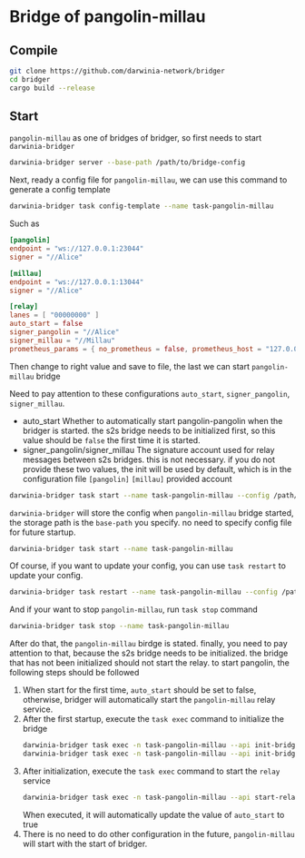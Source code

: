 Bridge of pangolin-millau
===

## Compile

```bash
git clone https://github.com/darwinia-network/bridger
cd bridger
cargo build --release
```

## Start

`pangolin-millau` as one of bridges of bridger, so first needs to start `darwinia-bridger`

```bash
darwinia-bridger server --base-path /path/to/bridge-config
```

Next, ready a config file for `pangolin-millau`, we can use this command to generate a config template

```bash
darwinia-bridger task config-template --name task-pangolin-millau
```

Such as

```toml
[pangolin]
endpoint = "ws://127.0.0.1:23044"
signer = "//Alice"

[millau]
endpoint = "ws://127.0.0.1:13044"
signer = "//Alice"

[relay]
lanes = [ "00000000" ]
auto_start = false
signer_pangolin = "//Alice"
signer_millau = "//Millau"
prometheus_params = { no_prometheus = false, prometheus_host = "127.0.0.1", prometheus_port = 9616 }
```

Then change to right value and save to file, the last we can start `pangolin-millau` bridge

Need to pay attention to these configurations `auto_start`, `signer_pangolin`, `signer_millau`.

- auto_start
  Whether to automatically start pangolin-pangolin when the bridger is started. the s2s bridge needs to be initialized first, so this value should be `false` the first time it is started.
- signer_pangolin/signer_millau
  The signature account used for relay messages between s2s bridges. this is not necessary. if you do not provide these two values, the init will be used by default, which is in the configuration file `[pangolin]` `[millau]` provided account

```bash
darwinia-bridger task start --name task-pangolin-millau --config /path/to/pangolin-millau.toml
```

`darwinia-bridger` will store the config when `pangolin-millau` bridge started, the storage path is the `base-path` you specify. no need to specify config file for future startup.

```bash
darwinia-bridger task start --name task-pangolin-millau
```

Of course, if you want to update your config, you can use `task restart` to update your config.

```bash
darwinia-bridger task restart --name task-pangolin-millau --config /path/to/pangolin-millau.toml
```

And if your want to stop `pangolin-millau`, run `task stop` command

```bash
darwinia-bridger task stop --name task-pangolin-millau
```

After do that, the `pangolin-millau` birdge is stated. finally, you need to pay attention to that,
because the s2s bridge needs to be initialized. the bridge that has not been initialized should not start the relay.
to start pangolin, the following steps should be followed

1. When start for the first time, `auto_start` should be set to false, otherwise, bridger will automatically start the `pangolin-millau` relay service.
2. After the first startup, execute the `task exec` command to initialize the bridge
   ```bash
   darwinia-bridger task exec -n task-pangolin-millau --api init-bridge --param bridge=pangolin-to-millau
   darwinia-bridger task exec -n task-pangolin-millau --api init-bridge --param bridge=millau-to-pangolin
   ```
3. After initialization, execute the `task exec` command to start the `relay` service
   ```bash
   darwinia-bridger task exec -n task-pangolin-millau --api start-relay
   ```
   When executed, it will automatically update the value of `auto_start` to true
4. There is no need to do other configuration in the future, `pangolin-millau` will start with the start of bridger.
